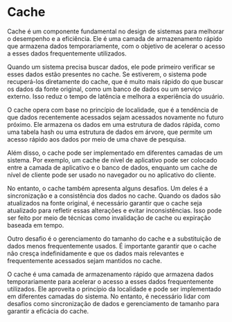 # Cache

Cache é um componente fundamental no design de sistemas para melhorar o desempenho e a eficiência. Ele é uma camada de armazenamento rápido que armazena dados temporariamente, com o objetivo de acelerar o acesso a esses dados frequentemente utilizados.


Quando um sistema precisa buscar dados, ele pode primeiro verificar se esses dados estão presentes no cache. Se estiverem, o sistema pode recuperá-los diretamente do cache, que é muito mais rápido do que buscar os dados da fonte original, como um banco de dados ou um serviço externo. Isso reduz o tempo de latência e melhora a experiência do usuário.


O cache opera com base no princípio de localidade, que é a tendência de que dados recentemente acessados sejam acessados novamente no futuro próximo. Ele armazena os dados em uma estrutura de dados rápida, como uma tabela hash ou uma estrutura de dados em árvore, que permite um acesso rápido aos dados por meio de uma chave de pesquisa.


Além disso, o cache pode ser implementado em diferentes camadas de um sistema. Por exemplo, um cache de nível de aplicativo pode ser colocado entre a camada de aplicativo e o banco de dados, enquanto um cache de nível de cliente pode ser usado no navegador ou no aplicativo do cliente.


No entanto, o cache também apresenta alguns desafios. Um deles é a sincronização e a consistência dos dados no cache. Quando os dados são atualizados na fonte original, é necessário garantir que o cache seja atualizado para refletir essas alterações e evitar inconsistências. Isso pode ser feito por meio de técnicas como invalidação de cache ou expiração baseada em tempo.


Outro desafio é o gerenciamento do tamanho do cache e a substituição de dados menos frequentemente usados. É importante garantir que o cache não cresça indefinidamente e que os dados mais relevantes e frequentemente acessados sejam mantidos no cache.


O cache é uma camada de armazenamento rápido que armazena dados temporariamente para acelerar o acesso a esses dados frequentemente utilizados. Ele aproveita o princípio da localidade e pode ser implementado em diferentes camadas do sistema. No entanto, é necessário lidar com desafios como sincronização de dados e gerenciamento de tamanho para garantir a eficácia do cache.

